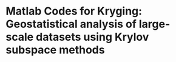 # Matlab Codes for Kryging: Geostatistical analysis of large-scale datasets using Krylov subspace methods

